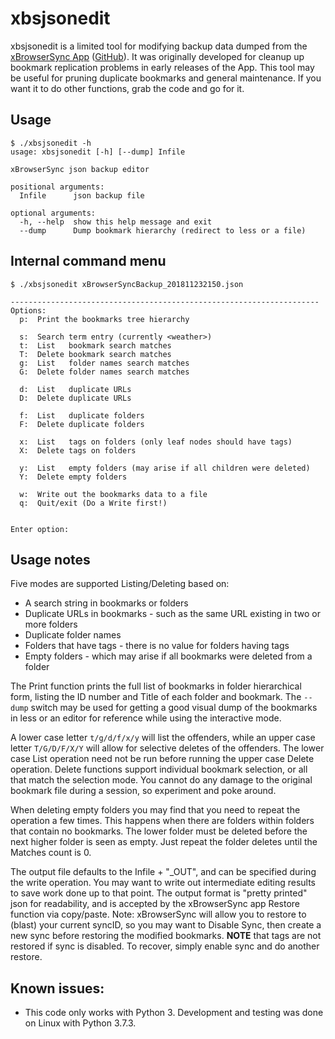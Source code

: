 # xbsjsonedit

xbsjsonedit is a limited tool for modifying backup data dumped from the 
[xBrowserSync App](https://www.xbrowsersync.org/) ([GitHub](https://github.com/xBrowserSync)).
It was originally developed for cleanup up bookmark replication problems in early releases 
of the App.  This tool may be useful for pruning duplicate bookmarks and general maintenance. 
If you want it to do other functions, grab the code and go for it.

## Usage
```
$ ./xbsjsonedit -h
usage: xbsjsonedit [-h] [--dump] Infile

xBrowserSync json backup editor

positional arguments:
  Infile      json backup file

optional arguments:
  -h, --help  show this help message and exit
  --dump      Dump bookmark hierarchy (redirect to less or a file)
```

## Internal command menu
```
$ ./xbsjsonedit xBrowserSyncBackup_201811232150.json

---------------------------------------------------------------------
Options:
  p:  Print the bookmarks tree hierarchy

  s:  Search term entry (currently <weather>)
  t:  List   bookmark search matches
  T:  Delete bookmark search matches
  g:  List   folder names search matches
  G:  Delete folder names search matches

  d:  List   duplicate URLs
  D:  Delete duplicate URLs

  f:  List   duplicate folders
  F:  Delete duplicate folders

  x:  List   tags on folders (only leaf nodes should have tags)
  X:  Delete tags on folders

  y:  List   empty folders (may arise if all children were deleted)
  Y:  Delete empty folders
  
  w:  Write out the bookmarks data to a file
  q:  Quit/exit (Do a Write first!)


Enter option: 
```
## Usage notes
Five modes are supported Listing/Deleting based on:
- A search string in bookmarks or folders
- Duplicate URLs in bookmarks - such as the same URL existing in two or more folders
- Duplicate folder names
- Folders that have tags - there is no value for folders having tags
- Empty folders - which may arise if all bookmarks were deleted from a folder

The Print function prints the full list of bookmarks in folder hierarchical form, listing the ID number and Title of each folder and bookmark.  The `--dump` switch may be used for getting a good visual dump of the bookmarks in less or an editor for reference while using the interactive mode.

A lower case letter `t/g/d/f/x/y` will list the offenders, while an upper case letter 
`T/G/D/F/X/Y` will allow for selective deletes of the offenders. The lower case List operation
need not be run before running the upper case Delete operation.
Delete functions support individual bookmark selection, or all that match the selection mode.
You cannot do any damage to the original bookmark file during a session, so experiment and poke
around.

When deleting empty folders you may find that you need to repeat the operation a few times. 
This happens when there are folders within folders that contain no bookmarks.  The lower folder 
must be deleted before the next higher folder is seen as empty.  Just repeat the folder deletes 
until the Matches count is 0.

The output file defaults to the Infile + "_OUT", and can be specified during the write operation. 
You may want to write out intermediate editing results to save work done up to that point.
The output format is "pretty printed" json for readability, and is accepted by the 
xBrowserSync app Restore function via copy/paste.  Note: xBrowserSync will allow you to restore 
to (blast) your current
syncID, so you may want to Disable Sync, then create a new sync before restoring the modified bookmarks. **NOTE** that tags are not restored if sync is disabled.  To recover, simply enable sync and do another restore.



## Known issues:
- This code only works with Python 3.  Development and testing was done on Linux with Python 3.7.3.


